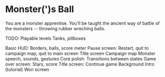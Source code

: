 # Monster(')s Ball

You are a monster apprentise. You'll be taught the ancient way of battle of the monsters -- throwing rubber wreching balls.



TODO:
Playable levels
Tanks, pillboxes

Basic HUD: Borders, balls, score meter
Pause screen: Restart, quit to campaign map, quit to main screen
Title screen
Campaign map
Monster speech, sounds, gestures
Core polish: Transitions between states
Game over screen: Stars, score
Title screen: Continue game
Background
Intro (tutorial)
Won screen
